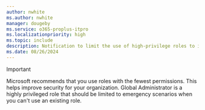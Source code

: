 ```yaml
---
author: nwhite
ms.author: nwhite
manager: dougeby
ms.service: o365-proplus-itpro
ms.localizationpriority: high
ms.topic: include
description: Notification to limit the use of high-privilege roles to improve security.
ms.date: 08/26/2024
---
```

<!--This file is shared by software-update-status.md, requirements-roles.md. Headings are driven by article context.-->
> [!IMPORTANT]
> Microsoft recommends that you use roles with the fewest permissions. This helps improve security for your organization. Global Administrator is a highly privileged role that should be limited to emergency scenarios when you can't use an existing role.
